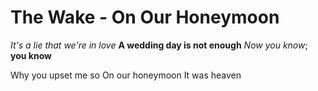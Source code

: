 # The Wake - On Our Honeymoon

_It's a lie that we're in love_
**A wedding day is not enough**
*Now you know*; **you know**

Why you upset me so
On our honeymoon
It was heaven